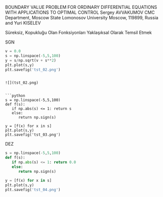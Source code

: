 
BOUNDARY VALUE PROBLEM FOR ORDINARY DIFFERENTIAL EQUATIONS
WITH APPLICATIONS TO OPTIMAL CONTROL
Sergey AVVAKUMOV
CMC Department, Moscow State Lomonosov University
Moscow, 119899, Russia
and
Yuri KISELEV


Süreksiz, Kopukluğu Olan Fonksiyonları Yaklaşıksal Olarak Temsil Etmek

SGN

```python
v = 0.0
s = np.linspace(-5,5,100)
y = s/np.sqrt(v + s**2)
plt.plot(s,y)
plt.savefig('tst_02.png')
```

```text

![](tst_02.png)


```python
s = np.linspace(-5,5,100)
def f(s):
   if np.abs(s) <= 1: return s
   else: 
      return np.sign(s)

y = [f(x) for x in s]
plt.plot(s,y)
plt.savefig('tst_03.png')
```

DEZ

```python
s = np.linspace(-5,5,100)
def f(s):
   if np.abs(s) <= 1: return 0.0
   else: 
      return np.sign(s)

y = [f(x) for x in s]
plt.plot(s,y)
plt.savefig('tst_04.png')
```








































































































































































